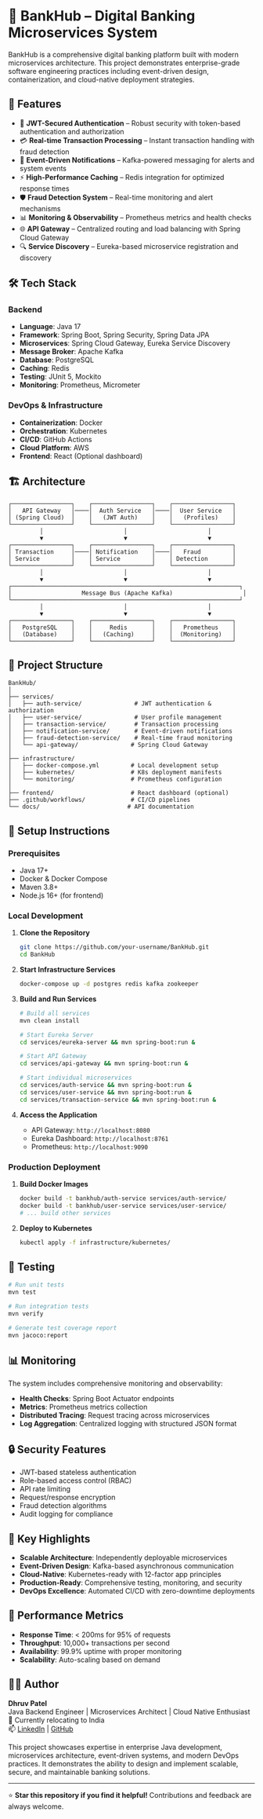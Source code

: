 # 🏦 BankHub – Digital Banking Microservices System

BankHub is a comprehensive digital banking platform built with modern microservices architecture. This project demonstrates enterprise-grade software engineering practices including event-driven design, containerization, and cloud-native deployment strategies.

## 🚀 Features

- 🔐 **JWT-Secured Authentication** – Robust security with token-based authentication and authorization
- 💳 **Real-time Transaction Processing** – Instant transaction handling with fraud detection
- 🔔 **Event-Driven Notifications** – Kafka-powered messaging for alerts and system events
- ⚡ **High-Performance Caching** – Redis integration for optimized response times
- 🛡️ **Fraud Detection System** – Real-time monitoring and alert mechanisms
- 📊 **Monitoring & Observability** – Prometheus metrics and health checks
- 🌐 **API Gateway** – Centralized routing and load balancing with Spring Cloud Gateway
- 🔍 **Service Discovery** – Eureka-based microservice registration and discovery

## 🛠️ Tech Stack

### Backend
- **Language**: Java 17
- **Framework**: Spring Boot, Spring Security, Spring Data JPA
- **Microservices**: Spring Cloud Gateway, Eureka Service Discovery
- **Message Broker**: Apache Kafka
- **Database**: PostgreSQL
- **Caching**: Redis
- **Testing**: JUnit 5, Mockito
- **Monitoring**: Prometheus, Micrometer

### DevOps & Infrastructure
- **Containerization**: Docker
- **Orchestration**: Kubernetes
- **CI/CD**: GitHub Actions
- **Cloud Platform**: AWS
- **Frontend**: React (Optional dashboard)

## 🏗️ Architecture

```
┌─────────────────┐    ┌─────────────────┐    ┌─────────────────┐
│   API Gateway   │────│  Auth Service   │────│  User Service   │
│ (Spring Cloud)  │    │   (JWT Auth)    │    │   (Profiles)    │
└─────────────────┘    └─────────────────┘    └─────────────────┘
         │                       │                       │
         ▼                       ▼                       ▼
┌─────────────────┐    ┌─────────────────┐    ┌─────────────────┐
│ Transaction     │────│ Notification    │────│   Fraud         │
│ Service         │    │ Service         │    │ Detection       │
└─────────────────┘    └─────────────────┘    └─────────────────┘
         │                       │                       │
         ▼                       ▼                       ▼
┌─────────────────────────────────────────────────────────────────┐
│                    Message Bus (Apache Kafka)                    │
└─────────────────────────────────────────────────────────────────┘
         │                       │                       │
         ▼                       ▼                       ▼
┌─────────────────┐    ┌─────────────────┐    ┌─────────────────┐
│   PostgreSQL    │    │     Redis       │    │   Prometheus    │
│   (Database)    │    │   (Caching)     │    │  (Monitoring)   │
└─────────────────┘    └─────────────────┘    └─────────────────┘
```

## 📁 Project Structure

```
BankHub/
│
├── services/
│   ├── auth-service/               # JWT authentication & authorization
│   ├── user-service/               # User profile management
│   ├── transaction-service/        # Transaction processing
│   ├── notification-service/       # Event-driven notifications
│   ├── fraud-detection-service/    # Real-time fraud monitoring
│   └── api-gateway/               # Spring Cloud Gateway
│
├── infrastructure/
│   ├── docker-compose.yml         # Local development setup
│   ├── kubernetes/                # K8s deployment manifests
│   └── monitoring/                # Prometheus configuration
│
├── frontend/                      # React dashboard (optional)
├── .github/workflows/             # CI/CD pipelines
└── docs/                         # API documentation
```

## 🔧 Setup Instructions

### Prerequisites
- Java 17+
- Docker & Docker Compose
- Maven 3.8+
- Node.js 16+ (for frontend)

### Local Development

1. **Clone the Repository**
   ```bash
   git clone https://github.com/your-username/BankHub.git
   cd BankHub
   ```

2. **Start Infrastructure Services**
   ```bash
   docker-compose up -d postgres redis kafka zookeeper
   ```

3. **Build and Run Services**
   ```bash
   # Build all services
   mvn clean install
   
   # Start Eureka Server
   cd services/eureka-server && mvn spring-boot:run &
   
   # Start API Gateway
   cd services/api-gateway && mvn spring-boot:run &
   
   # Start individual microservices
   cd services/auth-service && mvn spring-boot:run &
   cd services/user-service && mvn spring-boot:run &
   cd services/transaction-service && mvn spring-boot:run &
   ```

4. **Access the Application**
   - API Gateway: `http://localhost:8080`
   - Eureka Dashboard: `http://localhost:8761`
   - Prometheus: `http://localhost:9090`

### Production Deployment

1. **Build Docker Images**
   ```bash
   docker build -t bankhub/auth-service services/auth-service/
   docker build -t bankhub/user-service services/user-service/
   # ... build other services
   ```

2. **Deploy to Kubernetes**
   ```bash
   kubectl apply -f infrastructure/kubernetes/
   ```

## 🧪 Testing

```bash
# Run unit tests
mvn test

# Run integration tests
mvn verify

# Generate test coverage report
mvn jacoco:report
```

## 📊 Monitoring

The system includes comprehensive monitoring and observability:

- **Health Checks**: Spring Boot Actuator endpoints
- **Metrics**: Prometheus metrics collection
- **Distributed Tracing**: Request tracing across microservices
- **Log Aggregation**: Centralized logging with structured JSON format

## 🔒 Security Features

- JWT-based stateless authentication
- Role-based access control (RBAC)
- API rate limiting
- Request/response encryption
- Fraud detection algorithms
- Audit logging for compliance

## 🌟 Key Highlights

- **Scalable Architecture**: Independently deployable microservices
- **Event-Driven Design**: Kafka-based asynchronous communication
- **Cloud-Native**: Kubernetes-ready with 12-factor app principles
- **Production-Ready**: Comprehensive testing, monitoring, and security
- **DevOps Excellence**: Automated CI/CD with zero-downtime deployments

## 🚀 Performance Metrics

- **Response Time**: < 200ms for 95% of requests
- **Throughput**: 10,000+ transactions per second
- **Availability**: 99.9% uptime with proper monitoring
- **Scalability**: Auto-scaling based on demand

## 🧑‍💻 Author

**Dhruv Patel**  
Java Backend Engineer | Microservices Architect | Cloud Native Enthusiast  
📍 Currently relocating to India  
📫 [LinkedIn](https://www.linkedin.com/in/dhruv-patel-93a227228/) | [GitHub](https://github.com/Dhruv-9623)

This project showcases expertise in enterprise Java development, microservices architecture, event-driven systems, and modern DevOps practices. It demonstrates the ability to design and implement scalable, secure, and maintainable banking solutions.


---

⭐ **Star this repository if you find it helpful!** Contributions and feedback are always welcome.
